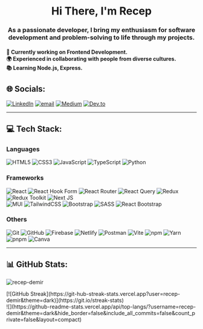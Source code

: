 <h1 align="center">Hi There, I'm Recep</h1>
<h3 align="center">As a passionate developer, I bring my enthusiasm for software development and problem-solving to life through my projects.</h3>
<h4>🌱 Currently working on Frontend Development.<br> 🌍 Experienced in collaborating with people from diverse cultures.<br> 📚 Learning Node.js, Express.</h3>

## 🌐 Socials:
[![LinkedIn](https://img.shields.io/badge/LinkedIn-%230077B5.svg?logo=linkedin&logoColor=white)](https://linkedin.com/in/recep-demir) 
[![email](https://img.shields.io/badge/Email-D14836?logo=gmail&logoColor=white)](mailto:demir.rp@gmail.com) 
[![Medium](https://img.shields.io/badge/Medium-12100E?logo=medium&logoColor=white)](https://medium.com/@@demir.rp) 
[![Dev.to](https://img.shields.io/badge/Dev.to-0A0A0A?logo=dev.to&logoColor=white)](https://dev.to/recepdemir)

---
## 💻 Tech Stack:

### Languages
![HTML5](https://img.shields.io/badge/html5-%23E34F26.svg?style=flat&logo=html5&logoColor=white)  ![CSS3](https://img.shields.io/badge/css3-%231572B6.svg?style=flat&logo=css3&logoColor=white)  ![JavaScript](https://img.shields.io/badge/javascript-%23323330.svg?style=flat&logo=javascript&logoColor=%23F7DF1E)  ![TypeScript](https://img.shields.io/badge/typescript-%23007ACC.svg?style=flat&logo=typescript&logoColor=white)  ![Python](https://img.shields.io/badge/python-3670A0?style=flat&logo=python&logoColor=ffdd54)  



### Frameworks
![React](https://img.shields.io/badge/React-%2320232a.svg?style=flat&logo=react&logoColor=%2361DAFB)  ![React Hook Form](https://img.shields.io/badge/React%20Hook%20Form-%23EC5990.svg?style=flat&logo=reacthookform&logoColor=white)  ![React Router](https://img.shields.io/badge/React_Router-CA4245?style=flat&logo=react-router&logoColor=white)  ![React Query](https://img.shields.io/badge/-React%20Query-FF4154?style=flat&logo=react%20query&logoColor=white)  ![Redux](https://img.shields.io/badge/Redux-%23593d88.svg?style=flat&logo=redux&logoColor=white)  ![Redux Toolkit](https://img.shields.io/badge/Redux%20Toolkit-%235593d88.svg?style=flat&logo=redux&logoColor=white) ![Next JS](https://img.shields.io/badge/Next.js-%23000000.svg?style=flat&logo=next.js&logoColor=white)    
![MUI](https://img.shields.io/badge/MUI-%230081CB.svg?style=flat&logo=mui&logoColor=white)  ![TailwindCSS](https://img.shields.io/badge/tailwindcss-%2338B2AC.svg?style=flat&logo=tailwind-css&logoColor=white)  ![Bootstrap](https://img.shields.io/badge/bootstrap-%238511FA.svg?style=flat&logo=bootstrap&logoColor=white)  ![SASS](https://img.shields.io/badge/SASS-hotpink.svg?style=flat&logo=SASS&logoColor=white)  ![React Bootstrap](https://img.shields.io/badge/react-bootstrap-%238611FA.svg?style=flat&logo=react-bootstrap&logoColor=white) 



### Others
![Git](https://img.shields.io/badge/git-%23F05033.svg?style=flat&logo=git&logoColor=white)  ![GitHub](https://img.shields.io/badge/github-%23181717.svg?style=flat&logo=github&logoColor=white)  ![Firebase](https://img.shields.io/badge/firebase-%23039BE5.svg?style=flat&logo=firebase)  ![Netlify](https://img.shields.io/badge/netlify-%23000000.svg?style=flat&logo=netlify&logoColor=#00C7B7)  ![Postman](https://img.shields.io/badge/Postman-FF6C37?style=flat&logo=postman&logoColor=white)  ![Vite](https://img.shields.io/badge/vite-%23646CFF.svg?style=flat&logo=vite&logoColor=white)  ![npm](https://img.shields.io/badge/npm-%23000000.svg?style=flat&logo=npm&logoColor=white)  ![Yarn](https://img.shields.io/badge/yarn-%23000000.svg?style=flat&logo=yarn&logoColor=white)  ![pnpm](https://img.shields.io/badge/pnpm-%23000000.svg?style=flat&logo=pnpm&logoColor=white)  ![Canva](https://img.shields.io/badge/Canva-%2300C4CC.svg?style=flat&logo=Canva&logoColor=white)  

---

## 📊 GitHub Stats:
<!---[![](https://github-readme-stats.vercel.app/api?username=recep-demir&theme=dark&hide_border=false&include_all_commits=false&count_private=false)<br/>](url) -->
<p><img align="center" src="https://github-readme-streak-stats.herokuapp.com/?user=recep-demir&theme=dark" alt="recep-demir" /></p>
[![GitHub Streak](https://git-hub-streak-stats.vercel.app?user=recep-demir&theme=dark)](https://git.io/streak-stats)<br/>
![](https://github-readme-stats.vercel.app/api/top-langs/?username=recep-demir&theme=dark&hide_border=false&include_all_commits=false&count_private=false&layout=compact)





